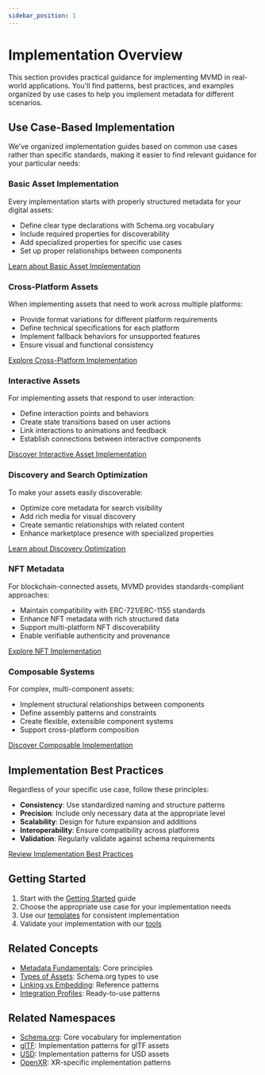 ```yaml
---
sidebar_position: 1
---
```


# Implementation Overview

This section provides practical guidance for implementing MVMD in real-world applications. You'll find patterns, best practices, and examples organized by use cases to help you implement metadata for different scenarios.

## Use Case-Based Implementation

We've organized implementation guides based on common use cases rather than specific standards, making it easier to find relevant guidance for your particular needs:

### Basic Asset Implementation

Every implementation starts with properly structured metadata for your digital assets:

- Define clear type declarations with Schema.org vocabulary
- Include required properties for discoverability
- Add specialized properties for specific use cases
- Set up proper relationships between components

[Learn about Basic Asset Implementation](./assets.md)

### Cross-Platform Assets

When implementing assets that need to work across multiple platforms:

- Provide format variations for different platform requirements
- Define technical specifications for each platform
- Implement fallback behaviors for unsupported features
- Ensure visual and functional consistency

[Explore Cross-Platform Implementation](./cross-platform-assets.md)

### Interactive Assets

For implementing assets that respond to user interaction:

- Define interaction points and behaviors
- Create state transitions based on user actions
- Link interactions to animations and feedback
- Establish connections between interactive components

[Discover Interactive Asset Implementation](./interactive-assets.md)

### Discovery and Search Optimization

To make your assets easily discoverable:

- Optimize core metadata for search visibility
- Add rich media for visual discovery
- Create semantic relationships with related content
- Enhance marketplace presence with specialized properties

[Learn about Discovery Optimization](./discovery-optimization.md)

### NFT Metadata

For blockchain-connected assets, MVMD provides standards-compliant approaches:

- Maintain compatibility with ERC-721/ERC-1155 standards
- Enhance NFT metadata with rich structured data
- Support multi-platform NFT discoverability
- Enable verifiable authenticity and provenance

[Explore NFT Implementation](./nfts.md)

### Composable Systems

For complex, multi-component assets:

- Implement structural relationships between components
- Define assembly patterns and constraints
- Create flexible, extensible component systems
- Support cross-platform composition

[Discover Composable Implementation](./composable.md)

## Implementation Best Practices

Regardless of your specific use case, follow these principles:

- **Consistency**: Use standardized naming and structure patterns
- **Precision**: Include only necessary data at the appropriate level
- **Scalability**: Design for future expansion and additions
- **Interoperability**: Ensure compatibility across platforms
- **Validation**: Regularly validate against schema requirements

[Review Implementation Best Practices](./best-practices.md)

## Getting Started

1. Start with the [Getting Started](./getting-started.md) guide
2. Choose the appropriate use case for your implementation needs
3. Use our [templates](../templates/) for consistent implementation
4. Validate your implementation with our [tools](../reference/validator.md)

## Related Concepts

- [Metadata Fundamentals](../concepts/metadata-fundamentals.md): Core principles
- [Types of Assets](../concepts/types-of-assets.md): Schema.org types to use
- [Linking vs Embedding](../concepts/linking-vs-embedding.md): Reference patterns
- [Integration Profiles](../integration-profiles/overview.md): Ready-to-use patterns

## Related Namespaces

- [Schema.org](../namespaces/schema-org.md): Core vocabulary for implementation
- [glTF](../namespaces/gltf.md): Implementation patterns for glTF assets
- [USD](../namespaces/usd.md): Implementation patterns for USD assets
- [OpenXR](../namespaces/openxr.md): XR-specific implementation patterns
